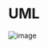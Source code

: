 # UML

![image](https://user-images.githubusercontent.com/70484432/166005529-d19c4c78-bb51-4b97-b0f2-4c5be3cfadad.png)
